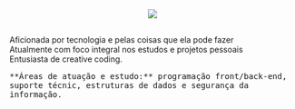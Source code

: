 

<div align='center'>
  
  <a href="https://www.linkedin.com/in/eloisa-antunes" target="_blank">
    <img src="https://img.shields.io/badge/-LinkedIn-%230077B5?style=plastic&logo=appveyor=linkedin&logoColor=white" target="_blank"></a> 
  
  </div>
  
##
Aficionada por tecnologia e pelas coisas que ela pode fazer<br>
Atualmente com foco integral nos estudos e projetos pessoais<br>
Entusiasta de creative coding.

<div>
<kbd>**Áreas de atuação e estudo:** programação front/back-end, suporte técnic, estruturas de dados e segurança da informação.</kbd>
</div>
  
##
  </div>
 
  
